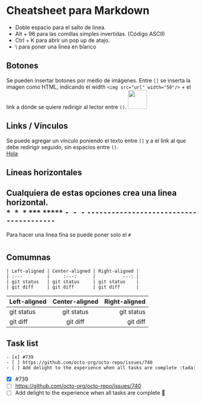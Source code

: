 # Cheatsheet para Markdown

- Doble espacio para el salto de linea.
- Alt + 96 para las comillas simples invertidas. (Código ASCII)
- Ctrl + K para abrir un pop up de atajo.
- \ para poner una linea en blanco

## Botones
Se pueden insertar botones por medio de imágenes. Entre `[]` se inserta la imagen como HTML, indicando el width `<img src="url" width="50"/>` + el link a dónde se quiere redirigir al lector entre `()`.
[<img src="https://user-images.githubusercontent.com/106758379/223557769-7b04b758-20e9-48f3-9451-d02f35cd3b58.png" width="50"/>](https://github.com/user/repository/subscription)

## Links / Vínculos
Se puede agregar un vínculo poniendo el texto entre `[]` y a el link al que debe redirigir seguido, sin espacios entre `()`.  
[Hola](holaholahola.hola)

## Lineas horizontales
Cualquiera de estas opciones crea una linea horizontal.  
`* * *` `***` `*****` `- - -` `---------------------------------------`  
---------------------------------------

Para hacer una linea fina se puede poner solo el `#`
#

## Comumnas
``` 
| Left-aligned | Center-aligned | Right-aligned |
| :---         |     :---:      |          ---: |
| git status   | git status     | git status    |
| git diff     | git diff       | git diff      |
```
| Left-aligned | Center-aligned | Right-aligned |
| :---         |     :---:      |          ---: |
| git status   | git status     | git status    |
| git diff     | git diff       | git diff      |

## Task list
```
- [x] #739
- [ ] https://github.com/octo-org/octo-repo/issues/740
- [ ] Add delight to the experience when all tasks are complete :tada:
```
- [x] #739
- [ ] https://github.com/octo-org/octo-repo/issues/740
- [ ] Add delight to the experience when all tasks are complete :tada:

